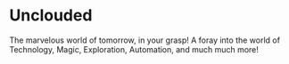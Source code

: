 # Unclouded
The marvelous world of tomorrow, in your grasp! A foray into the world of Technology, Magic, Exploration, Automation, and much much more!
